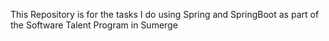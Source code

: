 ﻿This Repository is for the tasks I do using Spring and SpringBoot as part of the Software Talent Program in Sumerge
